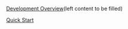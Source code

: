 [Development Overview](development-overview.md/)(left content to be filled)  

[Quick Start](/application-development/quick-start.md)  


